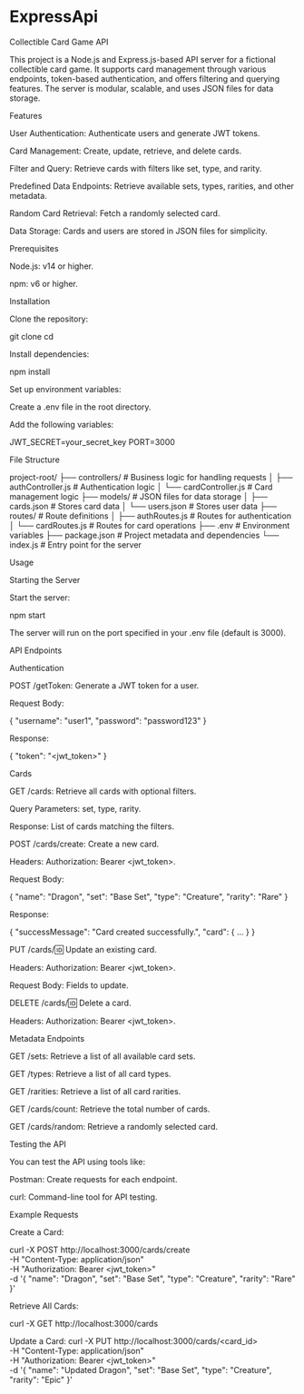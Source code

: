 # ExpressApi

Collectible Card Game API

This project is a Node.js and Express.js-based API server for a fictional collectible card game. It supports card management through various endpoints, token-based authentication, and offers filtering and querying features. The server is modular, scalable, and uses JSON files for data storage.

Features

User Authentication: Authenticate users and generate JWT tokens.

Card Management: Create, update, retrieve, and delete cards.

Filter and Query: Retrieve cards with filters like set, type, and rarity.

Predefined Data Endpoints: Retrieve available sets, types, rarities, and other metadata.

Random Card Retrieval: Fetch a randomly selected card.

Data Storage: Cards and users are stored in JSON files for simplicity.

Prerequisites

Node.js: v14 or higher.

npm: v6 or higher.

Installation

Clone the repository:

git clone <repository-url>
cd <repository-folder>

Install dependencies:

npm install

Set up environment variables:

Create a .env file in the root directory.

Add the following variables:

JWT_SECRET=your_secret_key
PORT=3000

File Structure

project-root/
├── controllers/           # Business logic for handling requests
│   ├── authController.js  # Authentication logic
│   └── cardController.js  # Card management logic
├── models/                # JSON files for data storage
│   ├── cards.json         # Stores card data
│   └── users.json         # Stores user data
├── routes/                # Route definitions
│   ├── authRoutes.js      # Routes for authentication
│   └── cardRoutes.js      # Routes for card operations
├── .env                   # Environment variables
├── package.json           # Project metadata and dependencies
└── index.js              # Entry point for the server

Usage

Starting the Server

Start the server:

npm start

The server will run on the port specified in your .env file (default is 3000).

API Endpoints

Authentication

POST /getToken: Generate a JWT token for a user.

Request Body:

{
  "username": "user1",
  "password": "password123"
}

Response:

{
  "token": "<jwt_token>"
}

Cards

GET /cards: Retrieve all cards with optional filters.

Query Parameters: set, type, rarity.

Response: List of cards matching the filters.

POST /cards/create: Create a new card.

Headers: Authorization: Bearer <jwt_token>.

Request Body:

{
  "name": "Dragon",
  "set": "Base Set",
  "type": "Creature",
  "rarity": "Rare"
}

Response:

{
  "successMessage": "Card created successfully.",
  "card": { ... }
}

PUT /cards/:id: Update an existing card.

Headers: Authorization: Bearer <jwt_token>.

Request Body: Fields to update.

DELETE /cards/:id: Delete a card.

Headers: Authorization: Bearer <jwt_token>.

Metadata Endpoints

GET /sets: Retrieve a list of all available card sets.

GET /types: Retrieve a list of all card types.

GET /rarities: Retrieve a list of all card rarities.

GET /cards/count: Retrieve the total number of cards.

GET /cards/random: Retrieve a randomly selected card.

Testing the API

You can test the API using tools like:

Postman: Create requests for each endpoint.

curl: Command-line tool for API testing.

Example Requests

Create a Card:

curl -X POST http://localhost:3000/cards/create \
-H "Content-Type: application/json" \
-H "Authorization: Bearer <jwt_token>" \
-d '{
  "name": "Dragon",
  "set": "Base Set",
  "type": "Creature",
  "rarity": "Rare"
}'

Retrieve All Cards:

curl -X GET http://localhost:3000/cards

Update a Card:
curl -X PUT http://localhost:3000/cards/<card_id> \
-H "Content-Type: application/json" \
-H "Authorization: Bearer <jwt_token>" \
-d '{
  "name": "Updated Dragon",
  "set": "Base Set",
  "type": "Creature",
  "rarity": "Epic"
}'